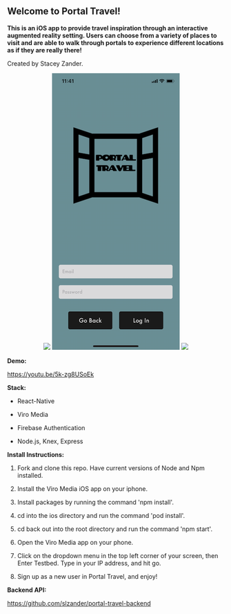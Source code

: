 ## Welcome to Portal Travel!
**This is an iOS app to provide travel inspiration through an interactive augmented reality setting. 
Users can choose from a variety of places to visit and are able to walk through portals to experience different locations as if they are really there!**

Created by Stacey Zander.
  

<p align="center">
</p>

<p align="center">
  <img src="/js/images/portalGIF.gif" />
  <img src="/js/images/mainScreen.png" />
  <img src="/js/images/chooseImageGIF.gif" />
</p>
  
**Demo:**

https://youtu.be/5k-zg8USoEk

**Stack:**

  * React-Native

  * Viro Media
  
  * Firebase Authentication
    
  * Node.js, Knex, Express

**Install Instructions:**

1. Fork and clone this repo. Have current versions of Node and Npm installed.

2. Install the Viro Media iOS app on your iphone.

3. Install packages by running the command 'npm install'.

4. cd into the ios directory and run the command 'pod install'. 

5. cd back out into the root directory and run the command 'npm start'.

6. Open the Viro Media app on your phone.

7. Click on the dropdown menu in the top left corner of your screen, then Enter Testbed. Type in your IP address, and hit go.

8. Sign up as a new user in Portal Travel, and enjoy!

**Backend API:**

https://github.com/slzander/portal-travel-backend
